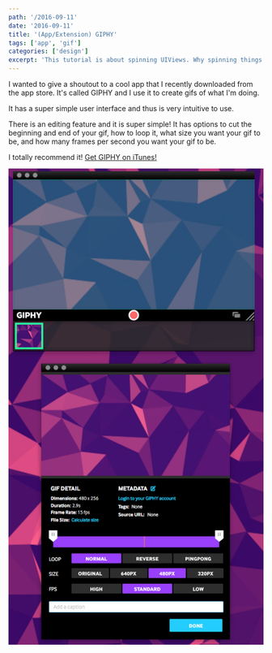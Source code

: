 ```yaml
---
path: '/2016-09-11'
date: '2016-09-11'
title: '(App/Extension) GIPHY'
tags: ['app', 'gif']
categories: ['design']
excerpt: 'This tutorial is about spinning UIViews. Why spinning things you might ask?'
---
```


I wanted to give a shoutout to a cool app that I recently downloaded from the app store. It's called GIPHY and I use it to create gifs of what I'm doing.

It has a super simple user interface and thus is very intuitive to use.

There is an editing feature and it is super simple! It has options to cut the beginning and end of your gif, how to loop it, what size you want your gif to be, and how many frames per second you want your gif to be.

I totally recommend it! [Get GIPHY on iTunes!](https://itunes.apple.com/us/app/giphy-capture.-the-gif-maker/id668208984?mt=12 "GIPHY")

![alt text](img1.png "GIPHY app")
